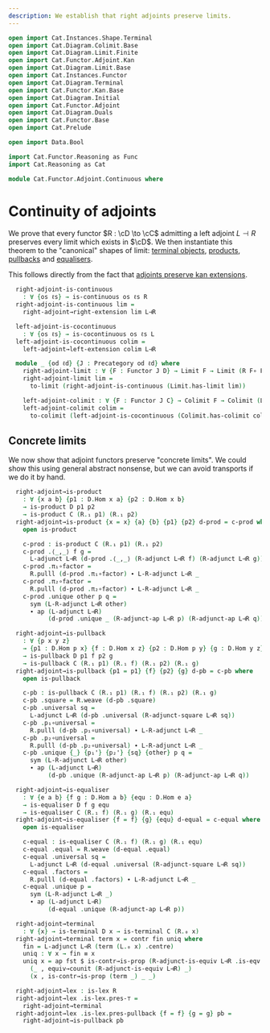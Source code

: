 ```yaml
---
description: We establish that right adjoints preserve limits.
---
```

```agda
open import Cat.Instances.Shape.Terminal
open import Cat.Diagram.Colimit.Base
open import Cat.Diagram.Limit.Finite
open import Cat.Functor.Adjoint.Kan
open import Cat.Diagram.Limit.Base
open import Cat.Instances.Functor
open import Cat.Diagram.Terminal
open import Cat.Functor.Kan.Base
open import Cat.Diagram.Initial
open import Cat.Functor.Adjoint
open import Cat.Diagram.Duals
open import Cat.Functor.Base
open import Cat.Prelude

open import Data.Bool

import Cat.Functor.Reasoning as Func
import Cat.Reasoning as Cat

module Cat.Functor.Adjoint.Continuous where
```

<!--
```agda
module _
    {o o′ ℓ ℓ′} {C : Precategory o ℓ} {D : Precategory o′ ℓ′}
    {L : Functor C D} {R : Functor D C}
    (L⊣R : L ⊣ R)
  where
  private
    module L = Func L
    module R = Func R
    module C = Cat C
    module D = Cat D
    module adj = _⊣_ L⊣R
    open _=>_
```
-->

# Continuity of adjoints

We prove that every functor $R : \cD \to \cC$ admitting a left
adjoint $L \dashv R$ preserves every limit which exists in $\cD$. We
then instantiate this theorem to the "canonical" shapes of limit:
[terminal objects], [products], [pullbacks] and [equalisers].

[terminal objects]: Cat.Diagram.Terminal.html
[products]: Cat.Diagram.Product.html
[pullbacks]: Cat.Diagram.Pullback.html
[equalisers]: Cat.Diagram.Equaliser.html

This follows directly from the fact that [adjoints preserve kan
extensions].

[adjoints preserve kan extensions]: Cat.Functor.Adjoint.Kan.html


```agda
  right-adjoint-is-continuous
    : ∀ {os ℓs} → is-continuous os ℓs R
  right-adjoint-is-continuous lim =
    right-adjoint→right-extension lim L⊣R

  left-adjoint-is-cocontinuous
    : ∀ {os ℓs} → is-cocontinuous os ℓs L
  left-adjoint-is-cocontinuous colim =
    left-adjoint→left-extension colim L⊣R

  module _ {od ℓd} {J : Precategory od ℓd} where
    right-adjoint-limit : ∀ {F : Functor J D} → Limit F → Limit (R F∘ F)
    right-adjoint-limit lim =
      to-limit (right-adjoint-is-continuous (Limit.has-limit lim))

    left-adjoint-colimit : ∀ {F : Functor J C} → Colimit F → Colimit (L F∘ F)
    left-adjoint-colimit colim =
      to-colimit (left-adjoint-is-cocontinuous (Colimit.has-colimit colim))
```

## Concrete limits

We now show that adjoint functors preserve "concrete limits". We could
show this using general abstract nonsense, but we can avoid transports
if we do it by hand.

<!--
```agda
  open import Cat.Diagram.Equaliser
  open import Cat.Diagram.Pullback
  open import Cat.Diagram.Product
```
-->

```agda
  right-adjoint→is-product
    : ∀ {x a b} {p1 : D.Hom x a} {p2 : D.Hom x b}
    → is-product D p1 p2
    → is-product C (R.₁ p1) (R.₁ p2)
  right-adjoint→is-product {x = x} {a} {b} {p1} {p2} d-prod = c-prod where
    open is-product

    c-prod : is-product C (R.₁ p1) (R.₁ p2)
    c-prod .⟨_,_⟩ f g =
      L-adjunct L⊣R (d-prod .⟨_,_⟩ (R-adjunct L⊣R f) (R-adjunct L⊣R g))
    c-prod .π₁∘factor =
      R.pulll (d-prod .π₁∘factor) ∙ L-R-adjunct L⊣R _
    c-prod .π₂∘factor =
      R.pulll (d-prod .π₂∘factor) ∙ L-R-adjunct L⊣R _
    c-prod .unique other p q =
      sym (L-R-adjunct L⊣R other)
      ∙ ap (L-adjunct L⊣R)
           (d-prod .unique _ (R-adjunct-ap L⊣R p) (R-adjunct-ap L⊣R q))

  right-adjoint→is-pullback
    : ∀ {p x y z}
    → {p1 : D.Hom p x} {f : D.Hom x z} {p2 : D.Hom p y} {g : D.Hom y z}
    → is-pullback D p1 f p2 g
    → is-pullback C (R.₁ p1) (R.₁ f) (R.₁ p2) (R.₁ g)
  right-adjoint→is-pullback {p1 = p1} {f} {p2} {g} d-pb = c-pb where
    open is-pullback

    c-pb : is-pullback C (R.₁ p1) (R.₁ f) (R.₁ p2) (R.₁ g)
    c-pb .square = R.weave (d-pb .square)
    c-pb .universal sq =
      L-adjunct L⊣R (d-pb .universal (R-adjunct-square L⊣R sq))
    c-pb .p₁∘universal =
      R.pulll (d-pb .p₁∘universal) ∙ L-R-adjunct L⊣R _
    c-pb .p₂∘universal =
      R.pulll (d-pb .p₂∘universal) ∙ L-R-adjunct L⊣R _
    c-pb .unique {_} {p₁'} {p₂'} {sq} {other} p q =
      sym (L-R-adjunct L⊣R other)
      ∙ ap (L-adjunct L⊣R)
           (d-pb .unique (R-adjunct-ap L⊣R p) (R-adjunct-ap L⊣R q))

  right-adjoint→is-equaliser
    : ∀ {e a b} {f g : D.Hom a b} {equ : D.Hom e a}
    → is-equaliser D f g equ
    → is-equaliser C (R.₁ f) (R.₁ g) (R.₁ equ)
  right-adjoint→is-equaliser {f = f} {g} {equ} d-equal = c-equal where
    open is-equaliser

    c-equal : is-equaliser C (R.₁ f) (R.₁ g) (R.₁ equ)
    c-equal .equal = R.weave (d-equal .equal)
    c-equal .universal sq =
      L-adjunct L⊣R (d-equal .universal (R-adjunct-square L⊣R sq))
    c-equal .factors =
      R.pulll (d-equal .factors) ∙ L-R-adjunct L⊣R _
    c-equal .unique p =
      sym (L-R-adjunct L⊣R _)
      ∙ ap (L-adjunct L⊣R)
           (d-equal .unique (R-adjunct-ap L⊣R p))

  right-adjoint→terminal
    : ∀ {x} → is-terminal D x → is-terminal C (R.₀ x)
  right-adjoint→terminal term x = contr fin uniq where
    fin = L-adjunct L⊣R (term (L.₀ x) .centre)
    uniq : ∀ x → fin ≡ x
    uniq x = ap fst $ is-contr→is-prop (R-adjunct-is-equiv L⊣R .is-eqv _)
      (_ , equiv→counit (R-adjunct-is-equiv L⊣R) _)
      (x , is-contr→is-prop (term _) _ _)

  right-adjoint→lex : is-lex R
  right-adjoint→lex .is-lex.pres-⊤ =
    right-adjoint→terminal
  right-adjoint→lex .is-lex.pres-pullback {f = f} {g = g} pb =
    right-adjoint→is-pullback pb
```
